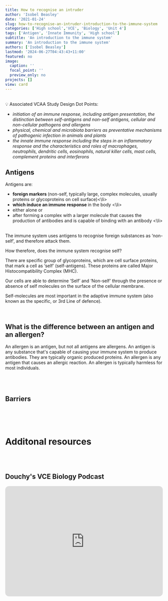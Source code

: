 ```yaml
---
title: How to recognise an intruder 
author: 'Isobel Beasley'
date: '2021-01-24'
slug: how-to-recognise-an-intruder-introduction-to-the-immune-system
categories: ['High school','VCE', 'Biology', 'Unit 4']
tags: ['Antigen', 'Innate Immunity', 'High school']
subtitle: 'An introduction to the immune system'
summary: 'An introduction to the immune system'
authors: ['Isobel Beasley']
lastmod: '2024-06-27T04:43:43+11:00'
featured: no
image:
  caption: ''
  focal_point: ''
  preview_only: no
projects: []
view: card
---
```


<br> 

<aside>
💡 Associated VCAA Study Design Dot Points: 
<br> 
<ul> <i> 
<li> initiation of an immune response, including antigen presentation, the distinction between self-antigens and non-self antigens, cellular and non-cellular pathogens and allergens </li>
<li> physical, chemical and microbiota barriers as preventative mechanisms of pathogenic infection in animals and plants </li>
<li>
the innate immune response including the steps in an inflammatory response and the characteristics and roles of macrophages, neutrophils, dendritic cells, eosinophils, natural killer cells, mast cells, complement proteins and interferons </li>
</i>
</ul>
</aside>

## Antigens


Antigens are:

<ul>
<li> <b> foreign markers </b> (non-self, typically large, complex molecules, usually proteins or glycoproteins on cell surface)<\li> 
<li> <b> which induce an immune response </b> in the body <\li> 
<li> either alone or </li>
<li> after forming a complex with a larger molecule that causes the production of antibodies and is capable of binding with an antibody <\li>
</ul>


<br> 
The immune system uses antigens to recognise foreign substances as ‘non-self’, and therefore attack them.
<br>

How therefore, does the immune system recognise self?

There are specific group of glycoproteins, which are cell surface proteins, that mark a cell as ‘self’ (self-antigens). These proteins are called Major Histocompatibility Complex (MHC). 

Our cells are able to determine ‘Self’ and ‘Non-self’ through the presence or absence of self molecules on the surface of the cellular membrane. 

Self-molecules are most important in the adaptive immune system (also known as the specific, or 3rd Line of defence). 

<br> 

## What is the difference between an antigen and  an allergen?

An allergen is an antigen, but not all antigens are allergens. An antigen is any substance that's capable of causing your immune system to produce antibodies. They are typically organic produced proteins. An allergen is any antigen that causes an allergic reaction. An allergen is typically harmless for most individuals. 

<br>
<br> 

## Barriers


<br>
<br>
<br>

# Additonal resources

<br>
<br> 

## Douchy's VCE Biology Podcast
 

<iframe style="border-radius:12px" src="https://open.spotify.com/embed/episode/2pqHstbbnTNf2MrB46FeBH?utm_source=generator" width="100%" height="352" frameBorder="0" allowfullscreen="" allow="autoplay; clipboard-write; encrypted-media; fullscreen; picture-in-picture" loading="lazy"></iframe>